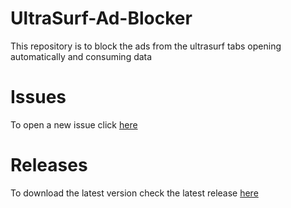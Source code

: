 # UltraSurf-Ad-Blocker
This repository is to block the ads from the ultrasurf tabs opening automatically and consuming data

# Issues
To open a new issue click [here](https://github.com/shmohit2002/UltraSurf-Ad-Blocker/issues)

# Releases
To download the latest version check the latest release [here](https://github.com/shmohit2002/UltraSurf-Ad-Blocker/releases)
